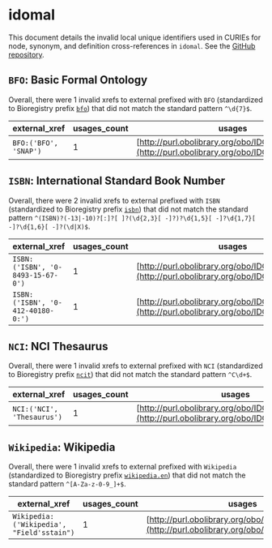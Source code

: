 # idomal

This document details the invalid local unique identifiers used in CURIEs
for node, synonym, and definition cross-references in `idomal`. See the [GitHub repository](https://github.com/VEuPathDB-ontology/IDOMAL).


## `BFO`: Basic Formal Ontology

Overall, there were 1 invalid
xrefs to external prefixed with `BFO` (standardized to Bioregistry
prefix [`bfo`](https://bioregistry.io/bfo)) that
did not match the standard pattern `^\d{7}$`.

| external_xref         |   usages_count | usages                                                                                         |
|-----------------------|----------------|------------------------------------------------------------------------------------------------|
| `BFO:('BFO', 'SNAP')` |              1 | [http://purl.obolibrary.org/obo/IDOMAL_0000002](http://purl.obolibrary.org/obo/IDOMAL_0000002) |

## `ISBN`: International Standard Book Number

Overall, there were 2 invalid
xrefs to external prefixed with `ISBN` (standardized to Bioregistry
prefix [`isbn`](https://bioregistry.io/isbn)) that
did not match the standard pattern `^(ISBN)?(-13|-10)?[:]?[ ]?(\d{2,3}[ -]?)?\d{1,5}[ -]?\d{1,7}[ -]?\d{1,6}[ -]?(\d|X)$`.

| external_xref                     |   usages_count | usages                                                                                         |
|-----------------------------------|----------------|------------------------------------------------------------------------------------------------|
| `ISBN:('ISBN', '0-8493-15-67-0')` |              1 | [http://purl.obolibrary.org/obo/IDOMAL_0000783](http://purl.obolibrary.org/obo/IDOMAL_0000783) |
| `ISBN:('ISBN', '0-412-40180-0:')` |              1 | [http://purl.obolibrary.org/obo/IDOMAL_0002188](http://purl.obolibrary.org/obo/IDOMAL_0002188) |

## `NCI`: NCI Thesaurus

Overall, there were 1 invalid
xrefs to external prefixed with `NCI` (standardized to Bioregistry
prefix [`ncit`](https://bioregistry.io/ncit)) that
did not match the standard pattern `^C\d+$`.

| external_xref              |   usages_count | usages                                                                                           |
|----------------------------|----------------|--------------------------------------------------------------------------------------------------|
| `NCI:('NCI', 'Thesaurus')` |              1 | [http://purl.obolibrary.org/obo/IDOMAL_50000048](http://purl.obolibrary.org/obo/IDOMAL_50000048) |

## `Wikipedia`: Wikipedia

Overall, there were 1 invalid
xrefs to external prefixed with `Wikipedia` (standardized to Bioregistry
prefix [`wikipedia.en`](https://bioregistry.io/wikipedia.en)) that
did not match the standard pattern `^[A-Za-z-0-9_]+$`.

| external_xref                             |   usages_count | usages                                                                                         |
|-------------------------------------------|----------------|------------------------------------------------------------------------------------------------|
| `Wikipedia:('Wikipedia', "Field'sstain")` |              1 | [http://purl.obolibrary.org/obo/IDOMAL_0000553](http://purl.obolibrary.org/obo/IDOMAL_0000553) |

